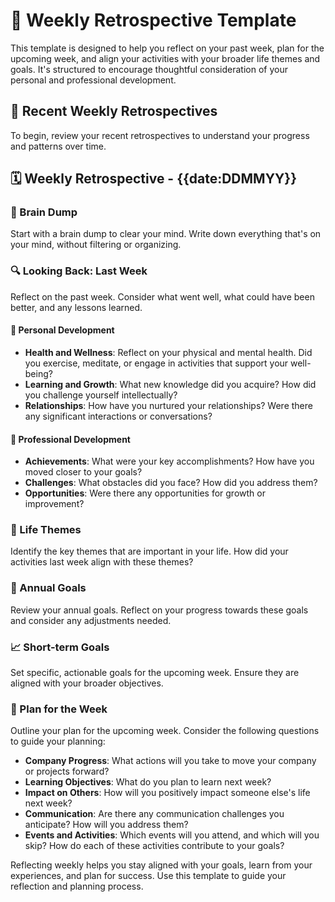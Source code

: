 # 🔄 Weekly Retrospective Template

This template is designed to help you reflect on your past week, plan for the upcoming week, and align your activities with your broader life themes and goals. It's structured to encourage thoughtful consideration of your personal and professional development.

## 📅 Recent Weekly Retrospectives

To begin, review your recent retrospectives to understand your progress and patterns over time.

## 🗓 Weekly Retrospective - {{date:DDMMYY}}

### 🧠 Brain Dump

Start with a brain dump to clear your mind. Write down everything that's on your mind, without filtering or organizing.

### 🔍 Looking Back: Last Week

Reflect on the past week. Consider what went well, what could have been better, and any lessons learned.

#### 🌱 Personal Development
- **Health and Wellness**: Reflect on your physical and mental health. Did you exercise, meditate, or engage in activities that support your well-being?
- **Learning and Growth**: What new knowledge did you acquire? How did you challenge yourself intellectually?
- **Relationships**: How have you nurtured your relationships? Were there any significant interactions or conversations?

#### 💼 Professional Development
- **Achievements**: What were your key accomplishments? How have you moved closer to your goals?
- **Challenges**: What obstacles did you face? How did you address them?
- **Opportunities**: Were there any opportunities for growth or improvement?

### 🌟 Life Themes

Identify the key themes that are important in your life. How did your activities last week align with these themes?

### 🎯 Annual Goals

Review your annual goals. Reflect on your progress towards these goals and consider any adjustments needed.

### 📈 Short-term Goals

Set specific, actionable goals for the upcoming week. Ensure they are aligned with your broader objectives.

### 📝 Plan for the Week

Outline your plan for the upcoming week. Consider the following questions to guide your planning:

- **Company Progress**: What actions will you take to move your company or projects forward?
- **Learning Objectives**: What do you plan to learn next week?
- **Impact on Others**: How will you positively impact someone else's life next week?
- **Communication**: Are there any communication challenges you anticipate? How will you address them?
- **Events and Activities**: Which events will you attend, and which will you skip? How do each of these activities contribute to your goals?

Reflecting weekly helps you stay aligned with your goals, learn from your experiences, and plan for success. Use this template to guide your reflection and planning process.
